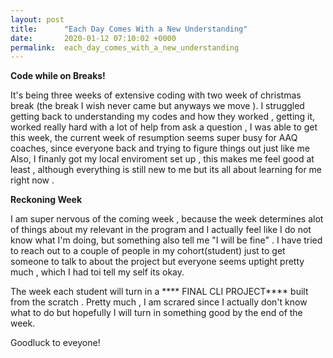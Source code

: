 ```yaml
---
layout: post
title:      "Each Day Comes With a New Understanding"
date:       2020-01-12 07:10:02 +0000
permalink:  each_day_comes_with_a_new_understanding
---
```





**Code while on Breaks!**

It's being three weeks of extensive coding with two week of christmas break (the break I wish never came but anyways we move ). I struggled getting back to understanding my codes and how they worked , getting it, worked really hard with a lot of help from ask a question , I was able to get  this week, the current week of resumption seems super busy for AAQ coaches, since  everyone back and trying to figure things out just like me
Also, I finanly got my local enviroment set up , this makes me feel good at least , although everything is still new to me but its all about learning for me right now .

**Reckoning Week**

I am super nervous of the coming week , because the week determines alot of things about my relevant in the program and I actually feel like I do not know what I'm doing, but something also tell me "I will be fine" . I have tried to reach out to a couple of people in my cohort(student) just to get someone to talk to about the project but everyone seems uptight pretty much , which I had toi tell my self its okay.

The week each student will turn in a  **** FINAL CLI PROJECT****  built from the scratch . Pretty much , I am scrared since I actually don't know what to do but hopefully I will turn in something good by the end of the week.

Goodluck to eveyone!

